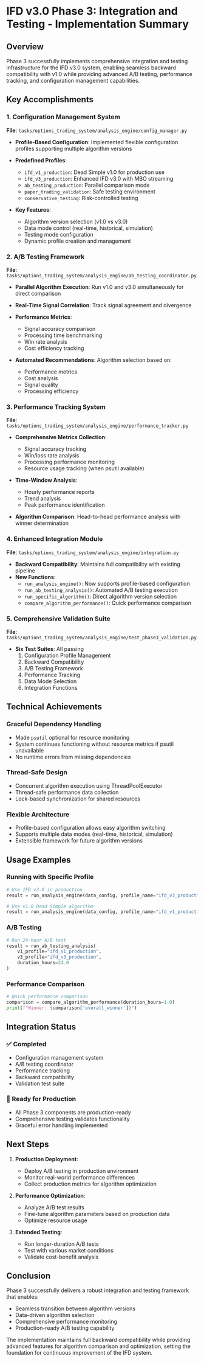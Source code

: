 # IFD v3.0 Phase 3: Integration and Testing - Implementation Summary

## Overview

Phase 3 successfully implements comprehensive integration and testing infrastructure for the IFD v3.0 system, enabling seamless backward compatibility with v1.0 while providing advanced A/B testing, performance tracking, and configuration management capabilities.

## Key Accomplishments

### 1. Configuration Management System
**File**: `tasks/options_trading_system/analysis_engine/config_manager.py`

- **Profile-Based Configuration**: Implemented flexible configuration profiles supporting multiple algorithm versions
- **Predefined Profiles**:
  - `ifd_v1_production`: Dead Simple v1.0 for production use
  - `ifd_v3_production`: Enhanced IFD v3.0 with MBO streaming
  - `ab_testing_production`: Parallel comparison mode
  - `paper_trading_validation`: Safe testing environment
  - `conservative_testing`: Risk-controlled testing

- **Key Features**:
  - Algorithm version selection (v1.0 vs v3.0)
  - Data mode control (real-time, historical, simulation)
  - Testing mode configuration
  - Dynamic profile creation and management

### 2. A/B Testing Framework
**File**: `tasks/options_trading_system/analysis_engine/ab_testing_coordinator.py`

- **Parallel Algorithm Execution**: Run v1.0 and v3.0 simultaneously for direct comparison
- **Real-Time Signal Correlation**: Track signal agreement and divergence
- **Performance Metrics**:
  - Signal accuracy comparison
  - Processing time benchmarking
  - Win rate analysis
  - Cost efficiency tracking

- **Automated Recommendations**: Algorithm selection based on:
  - Performance metrics
  - Cost analysis
  - Signal quality
  - Processing efficiency

### 3. Performance Tracking System
**File**: `tasks/options_trading_system/analysis_engine/performance_tracker.py`

- **Comprehensive Metrics Collection**:
  - Signal accuracy tracking
  - Win/loss rate analysis
  - Processing performance monitoring
  - Resource usage tracking (when psutil available)

- **Time-Window Analysis**:
  - Hourly performance reports
  - Trend analysis
  - Peak performance identification

- **Algorithm Comparison**: Head-to-head performance analysis with winner determination

### 4. Enhanced Integration Module
**File**: `tasks/options_trading_system/analysis_engine/integration.py`

- **Backward Compatibility**: Maintains full compatibility with existing pipeline
- **New Functions**:
  - `run_analysis_engine()`: Now supports profile-based configuration
  - `run_ab_testing_analysis()`: Automated A/B testing execution
  - `run_specific_algorithm()`: Direct algorithm version selection
  - `compare_algorithm_performance()`: Quick performance comparison

### 5. Comprehensive Validation Suite
**File**: `tasks/options_trading_system/analysis_engine/test_phase3_validation.py`

- **Six Test Suites**: All passing
  1. Configuration Profile Management
  2. Backward Compatibility
  3. A/B Testing Framework
  4. Performance Tracking
  5. Data Mode Selection
  6. Integration Functions

## Technical Achievements

### Graceful Dependency Handling
- Made `psutil` optional for resource monitoring
- System continues functioning without resource metrics if psutil unavailable
- No runtime errors from missing dependencies

### Thread-Safe Design
- Concurrent algorithm execution using ThreadPoolExecutor
- Thread-safe performance data collection
- Lock-based synchronization for shared resources

### Flexible Architecture
- Profile-based configuration allows easy algorithm switching
- Supports multiple data modes (real-time, historical, simulation)
- Extensible framework for future algorithm versions

## Usage Examples

### Running with Specific Profile
```python
# Use IFD v3.0 in production
result = run_analysis_engine(data_config, profile_name="ifd_v3_production")

# Use v1.0 Dead Simple algorithm
result = run_analysis_engine(data_config, profile_name="ifd_v1_production")
```

### A/B Testing
```python
# Run 24-hour A/B test
result = run_ab_testing_analysis(
    v1_profile="ifd_v1_production",
    v3_profile="ifd_v3_production", 
    duration_hours=24.0
)
```

### Performance Comparison
```python
# Quick performance comparison
comparison = compare_algorithm_performance(duration_hours=1.0)
print(f"Winner: {comparison['overall_winner']}")
```

## Integration Status

### ✅ Completed
- Configuration management system
- A/B testing coordinator
- Performance tracking
- Backward compatibility
- Validation test suite

### 🔄 Ready for Production
- All Phase 3 components are production-ready
- Comprehensive testing validates functionality
- Graceful error handling implemented

## Next Steps

1. **Production Deployment**:
   - Deploy A/B testing in production environment
   - Monitor real-world performance differences
   - Collect production metrics for algorithm optimization

2. **Performance Optimization**:
   - Analyze A/B test results
   - Fine-tune algorithm parameters based on production data
   - Optimize resource usage

3. **Extended Testing**:
   - Run longer-duration A/B tests
   - Test with various market conditions
   - Validate cost-benefit analysis

## Conclusion

Phase 3 successfully delivers a robust integration and testing framework that enables:
- Seamless transition between algorithm versions
- Data-driven algorithm selection
- Comprehensive performance monitoring
- Production-ready A/B testing capability

The implementation maintains full backward compatibility while providing advanced features for algorithm comparison and optimization, setting the foundation for continuous improvement of the IFD system.